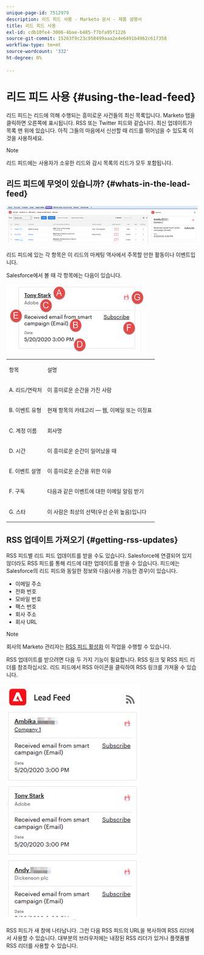 ```yaml
---
unique-page-id: 7512979
description: 리드 피드 사용 - Marketo 문서 - 제품 설명서
title: 리드 피드 사용
exl-id: cdb10fe4-3006-4bae-b485-f7bfa95f1226
source-git-commit: 15263f9c23c958499aaa2e4e6491b4962c617358
workflow-type: tm+mt
source-wordcount: '332'
ht-degree: 0%

---
```


# 리드 피드 사용 {#using-the-lead-feed}

리드 피드는 리드에 의해 수행되는 흥미로운 사건들의 최신 목록입니다. Marketo 탭을 클릭하면 오른쪽에 표시됩니다. RSS 또는 Twitter 피드와 같습니다. 최신 업데이트가 목록 맨 위에 있습니다. 아직 그들의 마음에서 신선할 때 리드를 뛰어넘을 수 있도록 이것을 사용하세요.

>[!NOTE]
>
>리드 피드에는 사용자가 소유한 리드와 감시 목록의 리드가 모두 포함됩니다.

## 리드 피드에 무엇이 있습니까? {#whats-in-the-lead-feed}

![](assets/using-the-lead-feed-1.png)

리드 피드에 있는 각 항목은 이 리드의 마케팅 역사에서 주목할 만한 활동이나 이벤트입니다.

Salesforce에서 볼 때 각 항목에는 다음이 있습니다.

![](assets/using-the-lead-feed-2.png)

<table> 
 <colgroup> 
  <col> 
  <col> 
 </colgroup> 
 <tbody> 
  <tr> 
   <td><p>항목</p></td> 
   <td><p>설명</p></td> 
  </tr> 
  <tr> 
   <td><p>A. 리드/연락처</p></td> 
   <td><p>이 흥미로운 순간을 가진 사람</p></td> 
  </tr> 
  <tr> 
   <td><p>B. 이벤트 유형</p></td> 
   <td><p>현재 항목의 카테고리 — 웹, 이메일 또는 이정표</p></td> 
  </tr> 
  <tr> 
   <td><p>C. 계정 이름</p></td> 
   <td><p>회사명</p></td> 
  </tr> 
  <tr> 
   <td><p>D. 시간</p></td> 
   <td><p>이 흥미로운 순간이 일어났을 때</p></td> 
  </tr> 
  <tr> 
   <td><p>E. 이벤트 설명</p></td> 
   <td><p>이 흥미로운 순간을 위한 이유</p></td> 
  </tr> 
  <tr> 
   <td><p>F. 구독</p></td> 
   <td><p>다음과 같은 이벤트에 대한 이메일 알림 받기</p></td> 
  </tr> 
  <tr> 
   <td><p>G. 스타</p></td> 
   <td><p>이 사람은 최상의 선택(우선 순위 높음)입니다</p></td> 
  </tr> 
 </tbody> 
</table>

## RSS 업데이트 가져오기 {#getting-rss-updates}

RSS 피드별 리드 피드 업데이트를 받을 수도 있습니다.  Salesforce에 연결되어 있지 않더라도 RSS 피드를 통해 리드에 대한 업데이트를 받을 수 있습니다. 피드에는 Salesforce의 리드 피드와 동일한 정보와 다음(사용 가능한 경우)이 있습니다.

* 이메일 주소
* 전화 번호
* 모바일 번호
* 팩스 번호
* 회사 주소
* 회사 URL

>[!NOTE]
>
>회사의 Marketo 관리자는 [RSS 피드 활성화](/help/marketo/product-docs/marketo-sales-insight/msi-for-salesforce/features/msi-configuration-tab/enable-rss-for-sales-insight.md) 이 작업을 수행할 수 있습니다.

RSS 업데이트를 받으려면 다음 두 가지 기능이 필요합니다. RSS 링크 및 RSS 피드 리더를 참조하십시오. 리드 피드에서 RSS 아이콘을 클릭하여 RSS 링크를 가져올 수 있습니다.

![](assets/using-the-lead-feed-3.png)

RSS 피드가 새 창에 나타납니다. 그런 다음 RSS 피드의 URL을 복사하여 RSS 리더에서 사용할 수 있습니다. 대부분의 브라우저에는 내장된 RSS 리더가 있거나 플랫폼별 RSS 리더를 사용할 수 있습니다.
